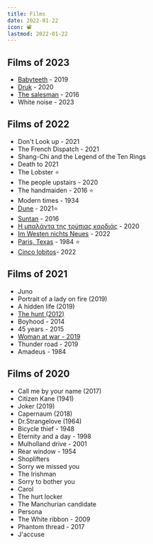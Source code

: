 ```yaml
---
title: Films
date: 2022-01-22
icon: 📽
lastmod: 2022-01-22
---
```


## Films of 2023
- [Babyteeth](https://www.imdb.com/title/tt8399664/) - 2019
- [Druk](https://www.imdb.com/title/tt10288566) - 2020
- [The salesman](https://www.imdb.com/title/tt5186714) - 2016
- White noise - 2023


## Films of 2022

- Don't Look up - 2021 
- The French Dispatch - 2021 
- Shang-Chi and the Legend of the Ten Rings 
- Death to 2021
- The Lobster ⭐
- The people upstairs - 2020
- The handmaiden - 2016 ⭐
- Modern times - 1934
- [Dune](https://www.imdb.com/title/tt1160419) - 2021⭐
- [Suntan](https://www.imdb.com/title/tt3954660/) - 2016
- [Η μπαλάντα της τρύπιας καρδιάς](https://www.imdb.com/title/tt11851430/) - 2020
- [Im Westen nichts Neues](https://www.imdb.com/title/tt1016150/) - 2022
- [Paris, Texas](https://www.imdb.com/title/tt0087884/) - 1984  ⭐
- [Cinco lobitos](https://www.imdb.com/title/tt14755038)- 2022

## Films of 2021
- Juno
- Portrait of a lady on fire (2019)
- A hidden life (2019)
- [The hunt (2012)](https://www.imdb.com/title/tt2106476)
- Boyhood - 2014
- 45 years - 2015
- [Woman at war - 2019](https://www.imdb.com/title/tt7279188)
- Thunder road - 2019
- Amadeus - 1984

## Films of 2020

- Call me by your name (2017)
- Citizen Kane (1941)
- Joker (2019)
- Capernaum (2018)
- Dr.Strangelove (1964)
- Bicycle thief - 1948
- Eternity and a day - 1998
- Mulholland drive - 2001
- Rear window - 1954
- Shoplifters 
- Sorry we missed you
- The Irishman
- Sorry to bother you
- Carol
- The hurt locker
- The Manchurian candidate
- Persona
- The White ribbon - 2009
- Phantom thread - 2017
- J'accuse

